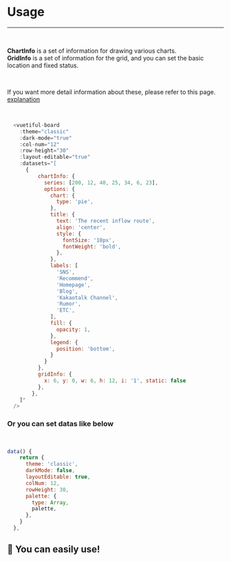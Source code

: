 # Usage

------

<br>

<strong>ChartInfo</strong> is a set of information for drawing various charts.<br>
<strong>GridInfo</strong> is a set of information for the grid, and you can set the basic location and fixed status.

<br>

If you want more detail information about these, please refer to this page. [explanation](/explanation/)

<br>

```javascript
  <vuetiful-board
    :theme="classic"
    :dark-mode="true"
    :col-num="12"
    :row-height="30"
    :layout-editable="true"
    :datasets="[
      {
          chartInfo: {
            series: [200, 12, 40, 25, 34, 6, 23],
            options: {
              chart: {
                type: 'pie',
              },
              title: {
                text: 'The recent inflow route',
                align: 'center',
                style: {
                  fontSize: '18px',
                  fontWeight: 'bold',
                },
              },
              labels: [
                'SNS',
                'Recommend',
                'Homepage',
                'Blog',
                'Kakaotalk Channel',
                'Rumor',
                'ETC',
              ],
              fill: {
                opacity: 1,
              },
              legend: {
                position: 'bottom',
              }
            }
          },
          gridInfo: {
            x: 6, y: 0, w: 6, h: 12, i: '1', static: false
          },
        },
    ]"
  />
```

<h3>Or you can set datas like below</h3>
<br>

```javascript
data() {
    return {
      theme: 'classic',
      darkMode: false,
      layoutEditable: true,
      colNum: 12,
      rowHeight: 30,
      palette: {
        type: Array,
        palette,
      },
    }
  },
```

<h2 class="easy-text"> 🎉 You can easily use! </h2>

<style>
.easy-text {
  border-bottom: none;
}
</style>